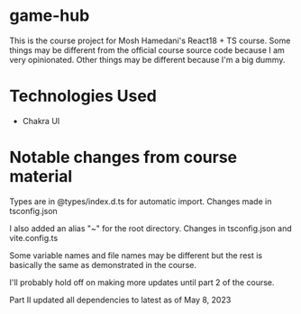 # game-hub

This is the course project for Mosh Hamedani's React18 + TS course. Some things may be different from the official course source code because I am very opinionated. Other things may be different because I'm a big dummy.

# Technologies Used

- Chakra UI

# Notable changes from course material

Types are in @types/index.d.ts for automatic import. Changes made in tsconfig.json

I also added an alias "~" for the root directory. Changes in tsconfig.json and vite.config.ts

Some variable names and file names may be different but the rest is basically the same as demonstrated in the course.

I'll probably hold off on making more updates until part 2 of the course.

Part II
updated all dependencies to latest as of May 8, 2023
